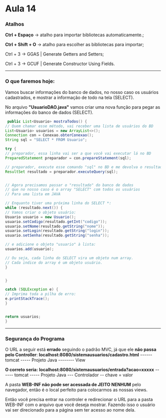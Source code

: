 # Aula 14
### Atalhos

**Ctrl + Espaço** -> atalho para importar bibliotecas automaticamente.;

**Ctrl + Shift + O** -> atalho para escolher as bibliotecas para importar;

Ctrl + 3 -> GGAS | Generate Getters and Setters;

Ctrl + 3 -> GCUF | Generate Constructor Using Fields.

---

### O que faremos hoje:
Vamos buscar informações do banco de dados, no nosso caso os usuários cadastrados, e mostrar a informação de todo na tela (SELECT).

No arquivo **"UsuarioDAO.java"** vamos criar uma nova função para pegar as informações do banco de dados (SELECT).

```JAVA
 public List<Usuario> mostraTodos() {
// Quem chamar esse método, vai receber uma lista de usuários do BD
List<Usuario> usuarios = new ArrayList<>();
Connection con = Conexao.obterConexao();
String sql = "SELECT * FROM Usuario";

try {
// preparador, essa linha vai ser a que você vai executar lá no BD
PreparedStatement preparador = con.prepareStatement(sql);

// preparador, execute esse comando "sql" no BD e me devolva o resultado:
ResultSet resultado = preparador.executeQuery(sql);


// Agora precisamos passar o "resultado" do banco de dados
// que no nosso caso é o array "SELECT" com todos os usuários
// Para uma lista em JAVA

// Enquanto tiver uma próxima linha do SELECT *:
while (resultado.next()) {
// Vamos criar o objeto usuário:
Usuario usuario = new Usuario();
usuario.setCodigo(resultado.getInt("codigo"));
usuario.setNome(resultado.getString("nome"));
usuario.setLogin(resultado.getString("login"));
usuario.setSenha(resultado.getString("senha"));

// e adicione o objeto "usuario" à lista:
usuarios.add(usuario);

// Ou seja, cada linha do SELECT vira um objeto num array.
// Cada indice do array é um objeto usuário.
}


}

catch (SQLException e) {
// Imprima toda a pilha de erro:
e.printStackTrace();
}


return usuarios;
}
```

---
### Segurança do Programa
O URL a seguir está **errado** seguindo o padrão MVC, já que ele **não passa pelo Controller**:
**localhost:8080/sistemausuarios/cadastro.html**
------ tomcat ----- Projeto Java -------- View

**O correto seria:**
**localhost:8080/sistemausuarios/entrada?acao=xxxxx**
------ tomcat ----- Projeto Java --- Controlador -- chave = valor

A pasta **WEB-INF não pode ser acessada de JEITO NENHUM** pelo navegador, então é o local perfeito para colocarmos as nossas views.

Então você precisa entrar na controler e redirecionar o URL para a pasta WEB-INF com o arquivo que você deseja mostrar. Fazendo isso o usuário vai ser direcionado para a página sem ter acesso ao nome dela.